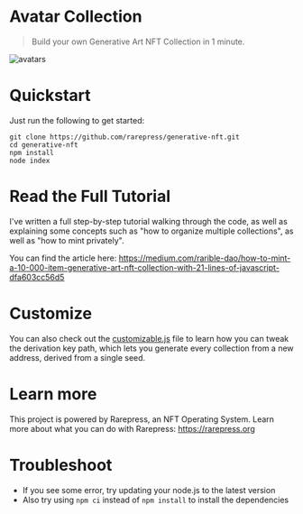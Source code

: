 # Avatar Collection

> Build your own Generative Art NFT Collection in 1 minute.

![avatars](avatars.gif)

# Quickstart

Just run the following to get started:

```
git clone https://github.com/rarepress/generative-nft.git
cd generative-nft
npm install
node index
```

# Read the Full Tutorial

I've written a full step-by-step tutorial walking through the code, as well as explaining some concepts such as "how to organize multiple collections", as well as "how to mint privately".

You can find the article here: https://medium.com/rarible-dao/how-to-mint-a-10-000-item-generative-art-nft-collection-with-21-lines-of-javascript-dfa603cc56d5

# Customize

You can also check out the [customizable.js](customizable.js) file to learn how you can tweak the derivation key path, which lets you generate every collection from a new address, derived from a single seed.

# Learn more

This project is powered by Rarepress, an NFT Operating System. Learn more about what you can do with Rarepress: https://rarepress.org

# Troubleshoot

- If you see some error, try updating your node.js to the latest version
- Also try using `npm ci` instead of `npm install` to install the dependencies
